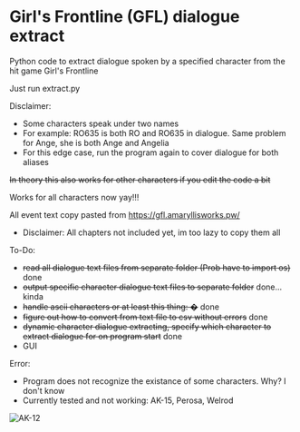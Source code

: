 # Girl's Frontline (GFL) dialogue extract
Python code to extract dialogue spoken by a specified character from the hit game Girl's Frontline

Just run extract.py

Disclaimer:
- Some characters speak under two names
- For example: RO635 is both RO and RO635 in dialogue. Same problem for Ange, she is both Ange and Angelia
- For this edge case, run the program again to cover dialogue for both aliases

~~In theory this also works for other characters if you edit the code a bit~~

Works for all characters now yay!!!


All event text copy pasted from https://gfl.amaryllisworks.pw/
- Disclaimer: All chapters not included yet, im too lazy to copy them all


To-Do:
- ~~read all dialogue text files from separate folder (Prob have to import os)~~ done
- ~~output specific character dialogue text files to separate folder~~ done... kinda
- ~~handle ascii characters or at least this thing: �~~ done
- ~~figure out how to convert from text file to csv without errors~~ done
- ~~dynamic character dialogue extracting, specify which character to extract dialogue for on program start~~ done
- GUI

Error:
- Program does not recognize the existance of some characters. Why? I don't know
- Currently tested and not working: AK-15, Perosa, Welrod

![AK-12](https://cdn.discordapp.com/attachments/923718033942401065/1106834144849313792/upscaledAK12edit_2.png)
